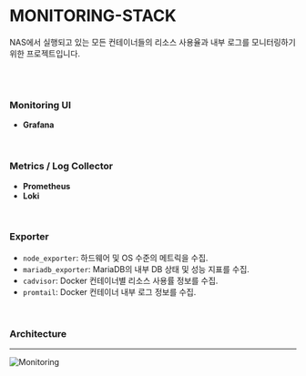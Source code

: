 # MONITORING-STACK

NAS에서 실행되고 있는 모든 컨테이너들의 리소스 사용율과 내부 로그를 모니터링하기 위한 프로젝트입니다.

<br/>
<br/>

### Monitoring UI
- **Grafana**

<br/>

### Metrics / Log Collector
- **Prometheus**
- **Loki**

<br/>

### Exporter
- `node_exporter`: 하드웨어 및 OS 수준의 메트릭을 수집.
- `mariadb_exporter`: MariaDB의 내부 DB 상태 및 성능 지표를 수집.
- `cadvisor`: Docker 컨테이너별 리소스 사용률 정보를 수집.
- `promtail`: Docker 컨테이너 내부 로그 정보를 수집.

<br/>

### Architecture
---

![Monitoring](https://jh8459.s3.ap-northeast-2.amazonaws.com/monitoring/architecture.png)

